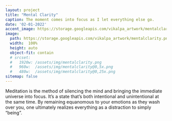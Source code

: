 ```yaml
---
layout: project
title: "Mental Clarity"
caption: The moment comes into focus as I let everything else go.
date: '02-01-2022'
accent_image: https://storage.googleapis.com/vikalpa_artwork/mentalclarity.png   
image: 
  path: https://storage.googleapis.com/vikalpa_artwork/mentalclarity.png
  width:  100%
  height: auto
  object-fit: contain
  # srcset: 
  #   1920w: /assets/img/mentalclarity.png
  #   960w:  /assets/img/mentalclarity@0,5x.png
  #   480w:  /assets/img/mentalclarity@0,25x.png
sitemap: false
---
```


  Meditation is the method of silencing the mind and bringing the immediate universe into focus. It’s a state that’s both intentional and unintentional at the same time. By remaining equanomous to your emotions as they wash over you, one ultimately realizes everything as a distraction to simply “being”.